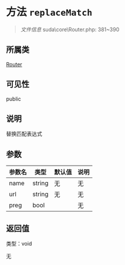 # 方法 `replaceMatch`

> *文件信息* suda\core\Router.php: 381~390

## 所属类 

[Router](../Router.md)

## 可见性

 public 

## 说明

替换匹配表达式


## 参数


| 参数名 | 类型 | 默认值 | 说明 |
|--------|-----|-------|-------|
| name |  string | 无 | 无 |
| url |  string | 无 | 无 |
| preg |  bool |  | 无 |



## 返回值

类型：void

无

